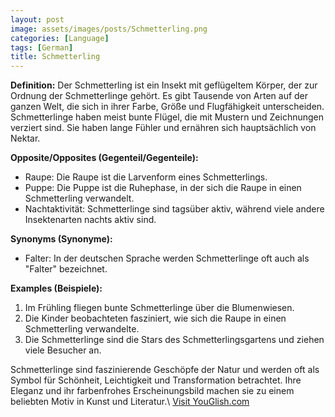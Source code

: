 ```yaml
---
layout: post
image: assets/images/posts/Schmetterling.png
categories: [Language]
tags: [German]
title: Schmetterling
---
```


**Definition:**
Der Schmetterling ist ein Insekt mit geflügeltem Körper, der zur Ordnung der Schmetterlinge gehört. Es gibt Tausende von Arten auf der ganzen Welt, die sich in ihrer Farbe, Größe und Flugfähigkeit unterscheiden. Schmetterlinge haben meist bunte Flügel, die mit Mustern und Zeichnungen verziert sind. Sie haben lange Fühler und ernähren sich hauptsächlich von Nektar.

**Opposite/Opposites (Gegenteil/Gegenteile):**
- Raupe: Die Raupe ist die Larvenform eines Schmetterlings.
- Puppe: Die Puppe ist die Ruhephase, in der sich die Raupe in einen Schmetterling verwandelt.
- Nachtaktivität: Schmetterlinge sind tagsüber aktiv, während viele andere Insektenarten nachts aktiv sind.

**Synonyms (Synonyme):**
- Falter: In der deutschen Sprache werden Schmetterlinge oft auch als "Falter" bezeichnet.

**Examples (Beispiele):**
1. Im Frühling fliegen bunte Schmetterlinge über die Blumenwiesen.
2. Die Kinder beobachteten fasziniert, wie sich die Raupe in einen Schmetterling verwandelte.
3. Die Schmetterlinge sind die Stars des Schmetterlingsgartens und ziehen viele Besucher an.

Schmetterlinge sind faszinierende Geschöpfe der Natur und werden oft als Symbol für Schönheit, Leichtigkeit und Transformation betrachtet. Ihre Eleganz und ihr farbenfrohes Erscheinungsbild machen sie zu einem beliebten Motiv in Kunst und Literatur.\ <a id="yg-widget-0" class="youglish-widget" data-query="Schmetterling" data-lang="german" data-components="8412" data-auto-start="0" data-bkg-color="theme_light" data-title="How%20to%20pronounce%20Schmetterling%20in%20German"  rel="nofollow" href="https://youglish.com">Visit YouGlish.com</a><script async src="https://youglish.com/public/emb/widget.js" charset="utf-8"></script>